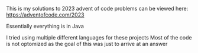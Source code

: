 This is my solutions to 2023 advent of code
problems can be viewed here: https://adventofcode.com/2023

Essentially everything is in Java

I tried using multiple different languages for these projects
Most of the code is not optomized as the goal of this 
was just to arrive at an answer
